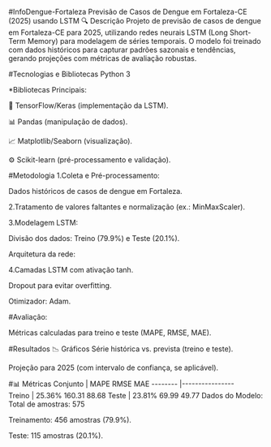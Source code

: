 #InfoDengue-Fortaleza
Previsão de Casos de Dengue em Fortaleza-CE (2025) usando LSTM
🔍 Descrição
Projeto de previsão de casos de dengue em Fortaleza-CE para 2025, utilizando redes neurais LSTM (Long Short-Term Memory) para modelagem de séries temporais. O modelo foi treinado com dados históricos para capturar padrões sazonais e tendências, gerando projeções com métricas de avaliação robustas.

#Tecnologias e Bibliotecas
Python 3

*Bibliotecas Principais:

🧠 TensorFlow/Keras (implementação da LSTM).

📊 Pandas (manipulação de dados).

📈 Matplotlib/Seaborn (visualização).

⚙️ Scikit-learn (pré-processamento e validação).

#Metodologia
1.Coleta e Pré-processamento:

Dados históricos de casos de dengue em Fortaleza.

2.Tratamento de valores faltantes e normalização (ex.: MinMaxScaler).

3.Modelagem LSTM:

Divisão dos dados: Treino (79.9%) e Teste (20.1%).

Arquitetura da rede:

4.Camadas LSTM com ativação tanh.

Dropout para evitar overfitting.

Otimizador: Adam.

#Avaliação:

Métricas calculadas para treino e teste (MAPE, RMSE, MAE).

#Resultados
📉 Gráficos
Série histórica vs. prevista (treino e teste).

Projeção para 2025 (com intervalo de confiança, se aplicável).

#📊 Métricas
Conjunto  |	MAPE	RMSE	MAE
--------  |----------------  
Treino	|  25.36%	160.31	88.68
Teste	  | 23.81%	69.99	49.77
Dados do Modelo:
Total de amostras: 575

Treinamento: 456 amostras (79.9%).

Teste: 115 amostras (20.1%).

